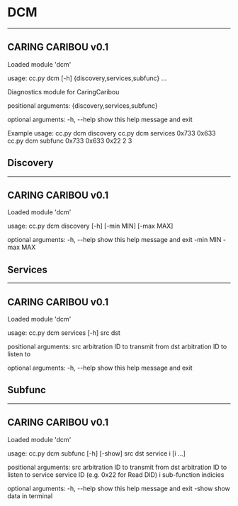 # DCM
-------------------
CARING CARIBOU v0.1
-------------------

Loaded module 'dcm'

usage: cc.py dcm [-h] {discovery,services,subfunc} ...

Diagnostics module for CaringCaribou

positional arguments:
 {discovery,services,subfunc}

optional arguments:
 -h, --help            show this help message and exit

Example usage:
 cc.py dcm discovery
 cc.py dcm services 0x733 0x633
 cc.py dcm subfunc 0x733 0x633 0x22 2 3

## Discovery
-------------------
CARING CARIBOU v0.1
-------------------

Loaded module 'dcm'

usage: cc.py dcm discovery [-h] [-min MIN] [-max MAX]

optional arguments:
 -h, --help            show this help message and exit
 -min MIN
 -max MAX

## Services
-------------------
CARING CARIBOU v0.1
-------------------

Loaded module 'dcm'

usage: cc.py dcm services [-h] src dst

positional arguments:
  src                  arbitration ID to transmit from
  dst                  arbitration ID to listen to

optional arguments:
 -h, --help            show this help message and exit

## Subfunc
-------------------
CARING CARIBOU v0.1
-------------------

Loaded module 'dcm'

usage: cc.py dcm subfunc [-h] [-show] src dst service i [i ...]

positional arguments:
  src                  arbitration ID to transmit from
  dst                  arbitration ID to listen to
  service              service ID (e.g. 0x22 for Read DID)
  i                    sub-function indicies

optional arguments:
 -h, --help            show this help message and exit
 -show                 show data in terminal
